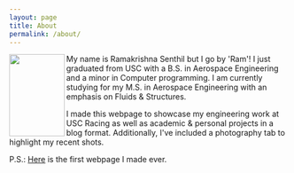 ```yaml
---
layout: page
title: About
permalink: /about/
---
```


<img align="left" width="100" height="148" src="https://ram-senthil.github.io/assets/yose-pfp.jpg">

My name is Ramakrishna Senthil but I go by 'Ram'! I just graduated from USC with a B.S. in Aerospace Engineering and a minor in Computer programming. I am currently studying for my M.S. in Aerospace Engineering with an emphasis on Fluids & Structures. 

I made this webpage to showcase my engineering work at USC Racing as well as academic & personal projects in a blog format. Additionally, I've included a photography tab to highlight my recent shots. 

P.S.: [Here](https://ramakrishnasenthil.github.io) is the first webpage I made ever.